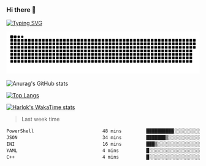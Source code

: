 ### Hi there 👋

<!--
**wray-le/wray-lee* is a ✨ _special_ ✨ repository because its `README.md` (this file) appears on your GitHub profile.

Here are some ideas to get you started:

- 🔭 I’m currently working on ...
- 🌱 I’m currently learning ...
- 👯 I’m looking to collaborate on ...
- 🤔 I’m looking for help with ...
- 💬 Ask me about ...
- 📫 How to reach me: ...
- 😄 Pronouns: ...
- ⚡ Fun fact: ...
-->
[![Typing SVG](https://readme-typing-svg.herokuapp.com?color=91BEF0&vCenter=true&lines=This+is+Wray's+profile;A+noob+developer)](https://git.io/typing-svg)

<p align="center"><a href=#><img src="image/contributions.svg"></a></p>  

![Anurag's GitHub stats](https://github-readme-stats.vercel.app/api?username=wray-lee&show_icons=true&theme=tokyonight)


[![Top Langs](https://github-readme-stats.vercel.app/api/top-langs/?username=wray-lee&exclude_repo=wray-lee.github.io,wray-lee&layout=donut)](https://github.com/anuraghazra/github-readme-stats)


[![Harlok's WakaTime stats](https://github-readme-stats.vercel.app/api/wakatime?username=wray)](https://github.com/anuraghazra/github-readme-stats)

> Last week time

<!--START_SECTION:waka-->

```txt
PowerShell                         48 mins         ██████████░░░░░░░░░░░░░░░   40.34 %
JSON                               34 mins         ███████▒░░░░░░░░░░░░░░░░░   28.99 %
INI                                16 mins         ███▒░░░░░░░░░░░░░░░░░░░░░   13.31 %
YAML                               4 mins          █░░░░░░░░░░░░░░░░░░░░░░░░   04.03 %
C++                                4 mins          █░░░░░░░░░░░░░░░░░░░░░░░░   03.80 %
```

<!--END_SECTION:waka-->
